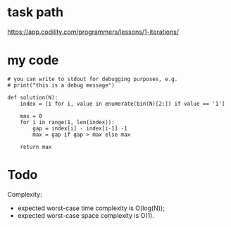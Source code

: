 
# task path

https://app.codility.com/programmers/lessons/1-iterations/


# my code

```
# you can write to stdout for debugging purposes, e.g.
# print("this is a debug message")

def solution(N):
    index = [i for i, value in enumerate(bin(N)[2:]) if value == '1']
    
    max = 0
    for i in range(1, len(index)):
        gap = index[i] - index[i-1] -1
        max = gap if gap > max else max

    return max
```


# Todo 

Complexity:
* expected worst-case time complexity is O(log(N));
* expected worst-case space complexity is O(1).


